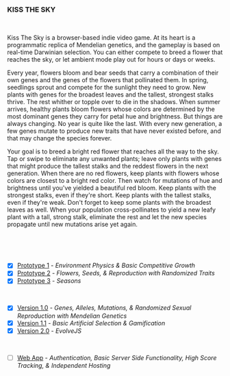 ### KISS THE SKY

<br>

Kiss The Sky is a browser-based indie video game. At its heart is a programmatic replica of Mendelian genetics, and the gameplay is based on real-time Darwinian selection. You can either compete to breed a flower that reaches the sky, or let ambient mode play out for hours or days or weeks.

Every year, flowers bloom and bear seeds that carry a combination of their own genes and the genes of the flowers that pollinated them. In spring, seedlings sprout and compete for the sunlight they need to grow. New plants with genes for the broadest leaves and the tallest, strongest stalks thrive. The rest whither or topple over to die in the shadows. When summer arrives, healthy plants bloom flowers whose colors are determined by the most dominant genes they carry for petal hue and brightness. But things are always changing. No year is quite like the last. With every new generation, a few genes mutate to produce new traits that have never existed before, and that may change the species forever.

Your goal is to breed a bright red flower that reaches all the way to the sky. Tap or swipe to eliminate any unwanted plants; leave only plants with genes that might produce the tallest stalks and the reddest flowers in the next generation. When there are no red flowers, keep plants with flowers whose colors are closest to a bright red color. Then watch for mutations of hue and brightness until you've yielded a beautiful red bloom. Keep plants with the strongest stalks, even if they're short. Keep plants with the tallest stalks, even if they're weak. Don't forget to keep some plants with the broadest leaves as well. When your population cross-pollinates to yield a new leafy plant with a tall, strong stalk, eliminate the rest and let the new species propagate until new mutations arise yet again.

<br>
<br>
<br>

- [X] [Prototype 1](https://github.com/matthewmain/plant_evolution_app/tree/master/prototypes/prototype_1) - _Environment Physics & Basic Competitive Growth_  
- [X] [Prototype 2](https://github.com/matthewmain/plant_evolution_app/tree/master/prototypes/prototype_2) - _Flowers, Seeds, & Reproduction with Randomized Traits_  
- [X] [Prototype 3](https://github.com/matthewmain/plant_evolution_app/tree/master/prototypes/prototype_3) - _Seasons_

<br>

- [X] [Version 1.0](https://github.com/matthewmain/plant_evolution_app/tree/master/builds/v1.0) - _Genes, Alleles, Mutations, & Randomized Sexual Reproduction with Mendelian Genetics_
- [X] [Version 1.1](https://github.com/matthewmain/plant_evolution_app/tree/master/builds/v1.1) - _Basic Artificial Selection & Gamification_
- [X] [Version 2.0](https://github.com/matthewmain/plant_evolution_app/tree/master/builds/v2.0) - _EvolveJS_

<br>

- [ ] [Web App](https://github.com/matthewmain/plant_evolution_app/tree/master/webapp) - _Authentication, Basic Server Side Functionality, High Score Tracking, & Independent Hosting_


